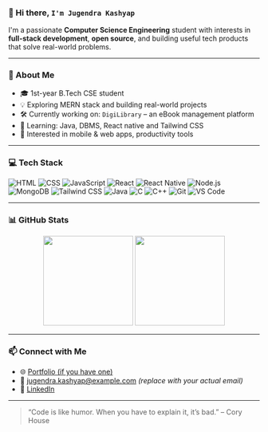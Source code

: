 ### 👋 Hi there, `I'm Jugendra Kashyap`

I'm a passionate **Computer Science Engineering** student with interests in **full-stack development**, **open source**, and building useful tech products that solve real-world problems.

---

### 🚀 About Me
- 🎓 1st-year B.Tech CSE student
- 💡 Exploring MERN stack and building real-world projects
- 🛠️ Currently working on: `DigiLibrary` – an eBook management platform
- 🌱 Learning: Java, DBMS, React native and Tailwind CSS
- 🧠 Interested in mobile & web apps, productivity tools

---

### 💻 Tech Stack
![HTML](https://img.shields.io/badge/-HTML5-E34F26?logo=html5&logoColor=white)
![CSS](https://img.shields.io/badge/-CSS3-1572B6?logo=css3)
![JavaScript](https://img.shields.io/badge/-JavaScript-F7DF1E?logo=javascript&logoColor=black)
![React](https://img.shields.io/badge/-React-20232A?logo=react)
![React Native](https://img.shields.io/badge/-React%20Native-61DAFB?logo=react&logoColor=black)
![Node.js](https://img.shields.io/badge/-Node.js-339933?logo=node.js)
![MongoDB](https://img.shields.io/badge/-MongoDB-47A248?logo=mongodb)
![Tailwind CSS](https://img.shields.io/badge/-TailwindCSS-38B2AC?logo=tailwind-css)
![Java](https://img.shields.io/badge/-Java-007396?logo=java)
![C](https://img.shields.io/badge/-C-00599C?logo=c)
![C++](https://img.shields.io/badge/-C++-00599C?logo=c%2B%2B)
![Git](https://img.shields.io/badge/-Git-F05032?logo=git&logoColor=white)
![VS Code](https://img.shields.io/badge/-VS%20Code-007ACC?logo=visual-studio-code)

---

### 📊 GitHub Stats

<p align="center">
  <img src="https://github-readme-stats.vercel.app/api?username=jugendrakashyap&show_icons=true&theme=radical" height="180"/>
  <img src="https://github-readme-streak-stats.herokuapp.com?user=jugendrakashyap&theme=radical" height="180"/>
</p>

---

### 📫 Connect with Me
- 🌐 [Portfolio (if you have one)]()
- 📧 jugendra.kashyap@example.com *(replace with your actual email)*
- 💼 [LinkedIn](https://www.linkedin.com/in/jugendra-kashyap/)

---

> “Code is like humor. When you have to explain it, it’s bad.” – Cory House
